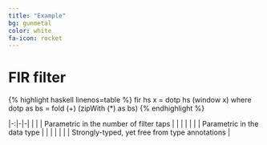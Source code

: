 ```yaml
---
title: "Example"
bg: gunmetal
color: white
fa-icon: rocket
---
```

# FIR filter

{% highlight haskell linenos=table %}
fir hs x = dotp hs (window x)
  where
    dotp as bs = fold (+) (zipWith (*) as bs)
{% endhighlight %}

|-:|-|-|
| <i class="fa fa-check-square-o text-white fa-lg"></i> | | Parametric in the number of filter taps |
| | |
| <i class="fa fa-check-square-o text-white fa-lg"></i> | | Parametric in the data type |
| | |
| <i class="fa fa-check-square-o text-white fa-lg"></i> | | Strongly-typed, yet free from type annotations |
